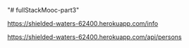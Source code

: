 "# fullStackMooc-part3"

https://shielded-waters-62400.herokuapp.com/info

https://shielded-waters-62400.herokuapp.com/api/persons
